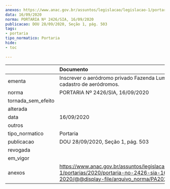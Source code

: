 ```yaml
---
anexos: https://www.anac.gov.br/assuntos/legislacao/legislacao-1/portarias/2020/portaria-no-2426-sia-16-09-2020/@@display-file/arquivo_norma/PA2020-2426.pdf
data: 16/09/2020
norma: PORTARIA Nº 2426/SIA, 16/09/2020
publicacao: DOU 28/09/2020, Seção 1, pág. 503
tags:
- portaria
tipo_normatico: Portaria
hide: 
- toc 
 
---
```


|                    | Documento                                                                                                                                            |
|:-------------------|:-----------------------------------------------------------------------------------------------------------------------------------------------------|
| ementa             | Inscrever o aeródromo privado Fazenda Luma (MS) no cadastro de aeródromos.                                                                           |
| norma              | PORTARIA Nº 2426/SIA, 16/09/2020                                                                                                                     |
| tornada_sem_efeito |                                                                                                                                                      |
| alterada           |                                                                                                                                                      |
| data               | 16/09/2020                                                                                                                                           |
| outros             |                                                                                                                                                      |
| tipo_normatico     | Portaria                                                                                                                                             |
| publicacao         | DOU 28/09/2020, Seção 1, pág. 503                                                                                                                    |
| revogada           |                                                                                                                                                      |
| em_vigor           |                                                                                                                                                      |
| anexos             | https://www.anac.gov.br/assuntos/legislacao/legislacao-1/portarias/2020/portaria-no-2426-sia-16-09-2020/@@display-file/arquivo_norma/PA2020-2426.pdf |